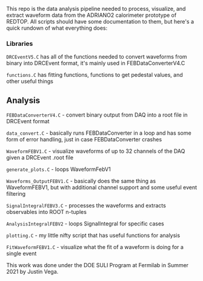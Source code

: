 This repo is the data analysis pipeline needed to process, visualize, and extract waveform data from the ADRIANO2 calorimeter prototype of REDTOP. All scripts should have some documentation to them, but here's a quick rundown of what everything does:

### Libraries
`DRCEventV5.C` has all of the functions needed to convert waveforms from binary into DRCEvent format, it's mainly used in FEBDataConverterV4.C

`functions.C` has fitting functions, functions to get pedestal values, and other useful things

## Analysis
`FEBDataConverterV4.C` - convert binary output from DAQ into a root file in DRCEvent format

`data_convert.C` - basically runs FEBDataConverter in a loop and has some form of error handling, just in case FEBDataConverter crashes

`WaveformFEBV1.C` - visualize waveforms of up to 32 channels of the DAQ given a DRCEvent .root file

`generate_plots.C` - loops WaveformFebV1

`Waveforms_OutputFEBV1.C` - basically does the same thing as WaveformFEBV1, but with additional channel support and some useful event filtering

`SignalIntegralFEBV3.C` - processes the waveforms and extracts observables into ROOT n-tuples

`AnalysisIntegralFEBV2` - loops SignalIntegral for specific cases

`plotting.C` - my little nifty script that has useful functions for analysis

`FitWaveformFEBV1.C` - visualize what the fit of a waveform is doing for a single event

This work was done under the DOE SULI Program at Fermilab in Summer 2021 by Justin Vega.
